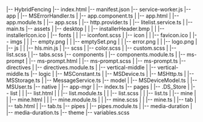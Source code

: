 |-- HybridFencing
    |-- index.html
    |-- manifest.json
    |-- service-worker.js
    |-- app
    |   |-- MSErrorHandler.ts
    |   |-- app.component.ts
    |   |-- app.html
    |   |-- app.module.ts
    |   |-- app.scss
    |   |-- http.provider.ts
    |   |-- litelist.service.ts
    |   |-- main.ts
    |-- assets
    |   |-- desktop
    |   |   |-- installerHeader.bmp
    |   |   |-- installerIcon.ico
    |   |-- fonts
    |   |   |-- iconfont.scss
    |   |-- icon
    |   |   |-- favicon.ico
    |   |-- imgs
    |   |   |-- empty.png
    |   |   |-- emptySet.png
    |   |   |-- error.png
    |   |   |-- logo.png
    |   |-- js
    |   |   |-- hls.min.js
    |   |-- scss
    |       |-- color.scss
    |       |-- custom.scss
    |       |-- list.scss
    |       |-- tabs.scss
    |-- components
    |   |-- components.module.ts
    |   |-- ms-prompt
    |       |-- ms-prompt.html
    |       |-- ms-prompt.scss
    |       |-- ms-prompt.ts
    |-- directives
    |   |-- directives.module.ts
    |   |-- vertical-middle
    |       |-- vertical-middle.ts
    |-- logic
    |   |-- MSConstant.ts
    |   |-- MSDevice.ts
    |   |-- MSHttp.ts
    |   |-- MSStorage.ts
    |   |-- MessageService.ts
    |-- model
    |   |-- MSDeviceModel.ts
    |   |-- MSUser.ts
    |-- native
    |   |-- app-mgr
    |       |-- index.ts
    |-- pages
    |   |-- .DS_Store
    |   |-- list
    |   |   |-- list.html
    |   |   |-- list.module.ts
    |   |   |-- list.scss
    |   |   |-- list.ts
    |   |-- mine
    |   |   |-- mine.html
    |   |   |-- mine.module.ts
    |   |   |-- mine.scss
    |   |   |-- mine.ts
    |   |-- tab
    |       |-- tab.html
    |       |-- tab.ts
    |-- pipes
    |   |-- pipes.module.ts
    |   |-- media-duration
    |       |-- media-duration.ts
    |-- theme
        |-- variables.scss
